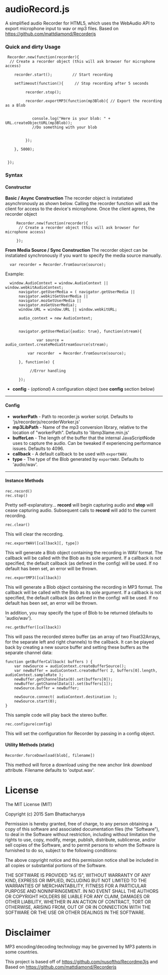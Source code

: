 # audioRecord.js

A simplified audio Recorder for HTML5, which uses the WebAudio API to export microphone input to wav or mp3 files. Based on https://github.com/mattdiamond/Recorderjs



### Quick and dirty Usage


     Recorder.new(function(recorder){  
      // Create a recorder object (this will ask browser for microphone access)

		recorder.start();         // Start recording

		setTimeout(function(){     // Stop recording after 5 seconds
	      
			 recorder.stop();

			 recorder.exportMP3(function(mp3Blob){ // Export the recording as a Blob
				  
				   
				console.log("Here is your blob: " + URL.createObjectURL(mp3Blob));
				//Do something with your blob
			       
			 
			 });
			  
		}, 5000);       

            
     });



### Syntax
#### Constructor


**Basic / Async Construction** The recorder object is instatiated asynchronously as shown below. Calling the recorder function will ask the client for access to the device's microphone. Once the client agrees, the recorder object


	     Recorder.new(function(recorder){  
	      // Create a recorder object (this will ask browser for microphone access)

	     });


**From Media Source / Sync Construction**  The recorder object can be instatiated synchronously if you want to specify the media source manually.


      var recorder = Recorder.fromSource(source);

Example:

	  window.AudioContext = window.AudioContext || window.webkitAudioContext;
		  navigator.getUserMedia = ( navigator.getUserMedia ||
		  navigator.webkitGetUserMedia ||
		  navigator.mozGetUserMedia ||
		  navigator.msGetUserMedia);
		  window.URL = window.URL || window.webkitURL;

		  audio_context = new AudioContext;


		  navigator.getUserMedia({audio: true}, function(stream){

		          var source = audio_context.createMediaStreamSource(stream);

			  var recorder  = Recorder.fromSource(source);

		  }, function(e) {
  
		       //Error handling
			
		  });



- **config** - (*optional*) A configuration object (see **config** section below)

---------
#### Config


- **workerPath** - Path to recorder.js worker script. Defaults to 'js/recorderjs/recorderWorker.js'
- **mp3LibPath** - Name of the mp3 conversion library, relative to the location of "workerPath". Defaults to 'libmp3lame.min.js'
- **bufferLen** - The length of the buffer that the internal JavaScriptNode uses to capture the audio. Can be tweaked if experiencing performance issues. Defaults to 4096.
- **callback** - A default callback to be used with `exportWAV`.
- **type** - The type of the Blob generated by `exportWAV`. Defaults to 'audio/wav'.

---------
#### Instance Methods

    rec.record()
    rec.stop()

Pretty self-explanatory... **record** will begin capturing audio and **stop** will cease capturing audio. Subsequent calls to **record** will add to the current recording.

    rec.clear()

This will clear the recording.

    rec.exportWAV([callback][, type])

This will generate a Blob object containing the recording in WAV format. The callback will be called with the Blob as its sole argument. If a callback is not specified, the default callback (as defined in the config) will be used. If no default has been set, an error will be thrown.

    rec.exportMP3([callback])

This will generate a Blob object containing the recording in MP3 format. The callback will be called with the Blob as its sole argument. If a callback is not specified, the default callback (as defined in the config) will be used. If no default has been set, an error will be thrown.


In addition, you may specify the type of Blob to be returned (defaults to 'audio/wav').

    rec.getBuffer([callback])

This will pass the recorded stereo buffer (as an array of two Float32Arrays, for the separate left and right channels) to the callback. It can be played back by creating a new source buffer and setting these buffers as the separate channel data:

	function getBufferCallback( buffers ) {
		var newSource = audioContext.createBufferSource();
		var newBuffer = audioContext.createBuffer( 2, buffers[0].length, audioContext.sampleRate );
		newBuffer.getChannelData(0).set(buffers[0]);
		newBuffer.getChannelData(1).set(buffers[1]);
		newSource.buffer = newBuffer;

		newSource.connect( audioContext.destination );
		newSource.start(0);
	}

This sample code will play back the stereo buffer.


    rec.configure(config)

This will set the configuration for Recorder by passing in a config object.

#### Utility Methods (static)

    Recorder.forceDownload(blob[, filename])

This method will force a download using the new anchor link *download* attribute. Filename defaults to 'output.wav'.


License
=======

The MIT License (MIT)

Copyright (c) 2015 Sam Bhattacharyya

Permission is hereby granted, free of charge, to any person obtaining a copy
of this software and associated documentation files (the "Software"), to deal
in the Software without restriction, including without limitation the rights
to use, copy, modify, merge, publish, distribute, sublicense, and/or sell
copies of the Software, and to permit persons to whom the Software is
furnished to do so, subject to the following conditions:

The above copyright notice and this permission notice shall be included in all
copies or substantial portions of the Software.

THE SOFTWARE IS PROVIDED "AS IS", WITHOUT WARRANTY OF ANY KIND, EXPRESS OR
IMPLIED, INCLUDING BUT NOT LIMITED TO THE WARRANTIES OF MERCHANTABILITY,
FITNESS FOR A PARTICULAR PURPOSE AND NONINFRINGEMENT. IN NO EVENT SHALL THE
AUTHORS OR COPYRIGHT HOLDERS BE LIABLE FOR ANY CLAIM, DAMAGES OR OTHER
LIABILITY, WHETHER IN AN ACTION OF CONTRACT, TORT OR OTHERWISE, ARISING FROM,
OUT OF OR IN CONNECTION WITH THE SOFTWARE OR THE USE OR OTHER DEALINGS IN THE
SOFTWARE.


Disclaimer
==========

MP3 encoding/decoding technology may be governed by MP3 patents in some countries.

This project is based off of https://github.com/nusofthq/Recordmp3js and  Based on https://github.com/mattdiamond/Recorderjs
